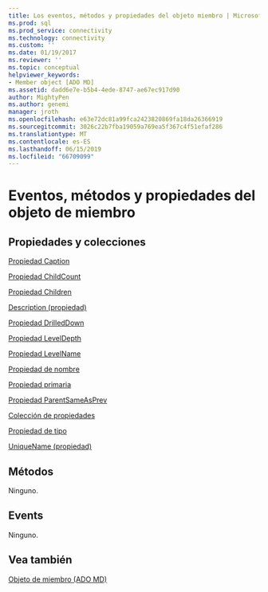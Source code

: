 ```yaml
---
title: Los eventos, métodos y propiedades del objeto miembro | Microsoft Docs
ms.prod: sql
ms.prod_service: connectivity
ms.technology: connectivity
ms.custom: ''
ms.date: 01/19/2017
ms.reviewer: ''
ms.topic: conceptual
helpviewer_keywords:
- Member object [ADO MD]
ms.assetid: dadd6e7e-b5b4-4ede-8747-ae67ec917d90
author: MightyPen
ms.author: genemi
manager: jroth
ms.openlocfilehash: e63e72dc81a99fca2423820869fa18da26366919
ms.sourcegitcommit: 3026c22b7fba19059a769ea5f367c4f51efaf286
ms.translationtype: MT
ms.contentlocale: es-ES
ms.lasthandoff: 06/15/2019
ms.locfileid: "66709099"
---
```

# <a name="member-object-properties-methods-and-events"></a>Eventos, métodos y propiedades del objeto de miembro
## <a name="propertiescollections"></a>Propiedades y colecciones  
 [Propiedad Caption](../../../ado/reference/ado-md-api/caption-property-ado-md.md)  
  
 [Propiedad ChildCount](../../../ado/reference/ado-md-api/childcount-property-ado-md.md)  
  
 [Propiedad Children](../../../ado/reference/ado-md-api/children-property-ado-md.md)  
  
 [Description (propiedad)](../../../ado/reference/ado-md-api/description-property-ado-md.md)  
  
 [Propiedad DrilledDown](../../../ado/reference/ado-md-api/drilleddown-property-ado-md.md)  
  
 [Propiedad LevelDepth](../../../ado/reference/ado-md-api/leveldepth-property-ado-md.md)  
  
 [Propiedad LevelName](../../../ado/reference/ado-md-api/levelname-property-ado-md.md)  
  
 [Propiedad de nombre](../../../ado/reference/ado-md-api/name-property-ado-md.md)  
  
 [Propiedad primaria](../../../ado/reference/ado-md-api/parent-property-ado-md.md)  
  
 [Propiedad ParentSameAsPrev](../../../ado/reference/ado-md-api/parentsameasprev-property-ado-md.md)  
  
 [Colección de propiedades](../../../ado/reference/ado-api/properties-collection-ado.md)  
  
 [Propiedad de tipo](../../../ado/reference/ado-md-api/type-property-ado-md.md)  
  
 [UniqueName (propiedad)](../../../ado/reference/ado-md-api/uniquename-property-ado-md.md)  
  
## <a name="methods"></a>Métodos  
 Ninguno.  
  
## <a name="events"></a>Events  
 Ninguno.  
  
## <a name="see-also"></a>Vea también  
 [Objeto de miembro (ADO MD)](../../../ado/reference/ado-md-api/member-object-ado-md.md)

